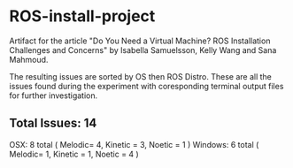 # ROS-install-project

Artifact for the article "Do You Need a Virtual Machine? ROS Installation Challenges and Concerns" by Isabella Samuelsson, Kelly Wang and Sana Mahmoud.

The resulting issues are sorted by OS then ROS Distro. These are all the issues found during the experiment with coresponding terminal output files for further investigation. 

## Total Issues: 14

OSX: 8 total ( Melodic= 4,  Kinetic = 3, Noetic = 1 ) 
Windows: 6 total ( Melodic= 1,  Kinetic = 1, Noetic = 4 )  

